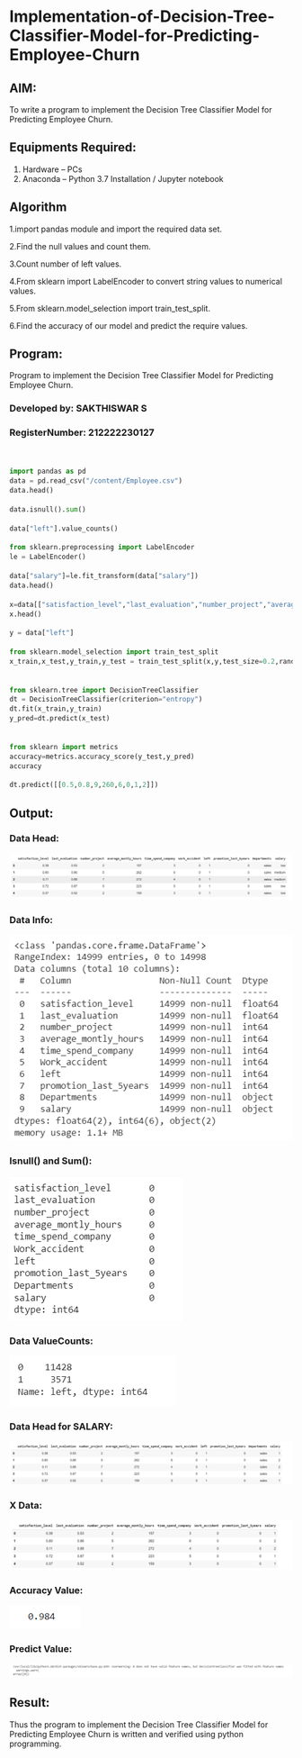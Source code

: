 # Implementation-of-Decision-Tree-Classifier-Model-for-Predicting-Employee-Churn

## AIM:
To write a program to implement the Decision Tree Classifier Model for Predicting Employee Churn.

## Equipments Required:
1. Hardware – PCs
2. Anaconda – Python 3.7 Installation / Jupyter notebook

## Algorithm
 1.import pandas module and import the required data set.
 
 2.Find the null values and count them.
 
 3.Count number of left values.
 
 4.From sklearn import LabelEncoder to convert string values to numerical values.
 
 5.From sklearn.model_selection import train_test_split.
 
 6.Find the accuracy of our model and predict the require values.
 

## Program:
Program to implement the Decision Tree Classifier Model for Predicting Employee Churn.
### Developed by: SAKTHISWAR S
### RegisterNumber: 212222230127

```python


import pandas as pd
data = pd.read_csv("/content/Employee.csv")
data.head()

data.isnull().sum()

data["left"].value_counts()

from sklearn.preprocessing import LabelEncoder
le = LabelEncoder()

data["salary"]=le.fit_transform(data["salary"])
data.head()

x=data[["satisfaction_level","last_evaluation","number_project","average_montly_hours","time_spend_company","Work_accident","promotion_last_5years","salary"]]
x.head()

y = data["left"]

from sklearn.model_selection import train_test_split
x_train,x_test,y_train,y_test = train_test_split(x,y,test_size=0.2,random_state=100)


from sklearn.tree import DecisionTreeClassifier
dt = DecisionTreeClassifier(criterion="entropy")
dt.fit(x_train,y_train)
y_pred=dt.predict(x_test)


from sklearn import metrics
accuracy=metrics.accuracy_score(y_test,y_pred)
accuracy

dt.predict([[0.5,0.8,9,260,6,0,1,2]])


```



## Output:

### Data Head:

![image](https://github.com/SAKTHISWAR/Implementation-of-Decision-Tree-Classifier-Model-for-Predicting-Employee-Churn/blob/main/ml1.png)


### Data Info:

![image](https://github.com/SAKTHISWAR/Implementation-of-Decision-Tree-Classifier-Model-for-Predicting-Employee-Churn/blob/main/ml8.png)


### Isnull() and Sum():

![image](https://github.com/SAKTHISWAR/Implementation-of-Decision-Tree-Classifier-Model-for-Predicting-Employee-Churn/blob/main/ml2.png)


### Data ValueCounts:

![image](https://github.com/SAKTHISWAR/Implementation-of-Decision-Tree-Classifier-Model-for-Predicting-Employee-Churn/blob/main/ml3.png)



### Data Head for SALARY:

![image](https://github.com/SAKTHISWAR/Implementation-of-Decision-Tree-Classifier-Model-for-Predicting-Employee-Churn/blob/main/ml4.png)


### X Data:

![image](https://github.com/SAKTHISWAR/Implementation-of-Decision-Tree-Classifier-Model-for-Predicting-Employee-Churn/blob/main/ml5.png)


### Accuracy Value:

![image](https://github.com/SAKTHISWAR/Implementation-of-Decision-Tree-Classifier-Model-for-Predicting-Employee-Churn/blob/main/ml6.png)


### Predict Value:

![image](https://github.com/SAKTHISWAR/Implementation-of-Decision-Tree-Classifier-Model-for-Predicting-Employee-Churn/blob/main/ml7.png)












## Result:
Thus the program to implement the  Decision Tree Classifier Model for Predicting Employee Churn is written and verified using python programming.
